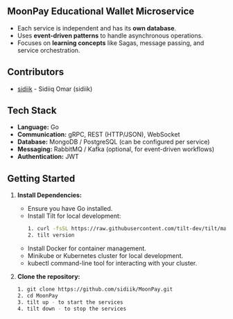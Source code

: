 ## MoonPay Educational Wallet Microservice

- Each service is independent and has its **own database**.
- Uses **event-driven patterns** to handle asynchronous operations.
- Focuses on **learning concepts** like Sagas, message passing, and service orchestration.

## Contributors

- [sidiik](https://github.com/sidiik) - Sidiiq Omar (sidiik)

## Tech Stack

- **Language:** Go
- **Communication:** gRPC, REST (HTTP/JSON), WebSocket
- **Database:** MongoDB / PostgreSQL (can be configured per service)
- **Messaging:** RabbitMQ / Kafka (optional, for event-driven workflows)
- **Authentication:** JWT

## Getting Started

1. **Install Dependencies:**

   - Ensure you have Go installed.
   - Install Tilt for local development:
     ```bash
     1. curl -fsSL https://raw.githubusercontent.com/tilt-dev/tilt/master/scripts/install.sh | bash
     2. tilt version
     ```
   - Install Docker for container management.
   - Minikube or Kubernetes cluster for local development.
   - kubectl command-line tool for interacting with your cluster.

2. **Clone the repository:**

   ```bash
   1. git clone https://github.com/sidiik/MoonPay.git
   2. cd MoonPay
   3. tilt up - to start the services
   4. tilt down - to stop the services
   ```
